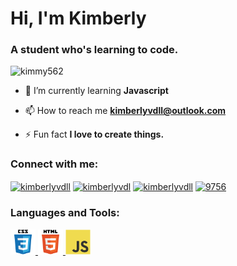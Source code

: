 
<h1 align="left">Hi, I'm Kimberly</h1>
<h3 align="left">A student who's learning to code.</h3>

<p align="left"> <img src="https://media.tenor.com/BJ-9w-MUVCMAAAAC/tis100-sad.gif" alt="kimmy562" /> </p>

- 🌱 I’m currently learning **Javascript**

- 📫 How to reach me **kimberlyvdll@outlook.com**

- ⚡ Fun fact **I love to create things.**

<h3 align="left">Connect with me:</h3>
<p align="left">
<a href="https://twitter.com/kimberlyvdll" target="blank"><img align="center" src="https://raw.githubusercontent.com/rahuldkjain/github-profile-readme-generator/master/src/images/icons/Social/twitter.svg" alt="kimberlyvdll" height="30" width="40" /></a>
<a href="https://fb.com/kimberlyvdl" target="blank"><img align="center" src="https://raw.githubusercontent.com/rahuldkjain/github-profile-readme-generator/master/src/images/icons/Social/facebook.svg" alt="kimberlyvdl" height="30" width="40" /></a>
<a href="https://instagram.com/kimberlyvdll" target="blank"><img align="center" src="https://raw.githubusercontent.com/rahuldkjain/github-profile-readme-generator/master/src/images/icons/Social/instagram.svg" alt="kimberlyvdll" height="30" width="40" /></a>
<a href="https://discord.gg/9756" target="blank"><img align="center" src="https://raw.githubusercontent.com/rahuldkjain/github-profile-readme-generator/master/src/images/icons/Social/discord.svg" alt="9756" height="30" width="40" /></a>
</p>

<h3 align="left">Languages and Tools:</h3>
<p align="left"> <a href="https://www.w3schools.com/css/" target="_blank" rel="noreferrer"> <img src="https://raw.githubusercontent.com/devicons/devicon/master/icons/css3/css3-original-wordmark.svg" alt="css3" width="40" height="40"/> </a> <a href="https://www.w3.org/html/" target="_blank" rel="noreferrer"> <img src="https://raw.githubusercontent.com/devicons/devicon/master/icons/html5/html5-original-wordmark.svg" alt="html5" width="40" height="40"/> </a> <a href="https://developer.mozilla.org/en-US/docs/Web/JavaScript" target="_blank" rel="noreferrer"> <img src="https://raw.githubusercontent.com/devicons/devicon/master/icons/javascript/javascript-original.svg" alt="javascript" width="40" height="40"/> </a> </p>
